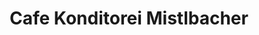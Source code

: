 ---
title: "Cafe Konditorei Mistlbacher"
url: /melk/cafe-konditorei-mistlbacher/
shop: Konditorei
---